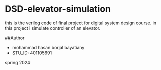 # DSD-elevator-simulation
this is the verilog code of final project for digital system design course.
in this project i simulate controller of an elevator.

##Author
- mohammad hasan borjal bayatiany
- STU_ID: 401105691


spring 2024
